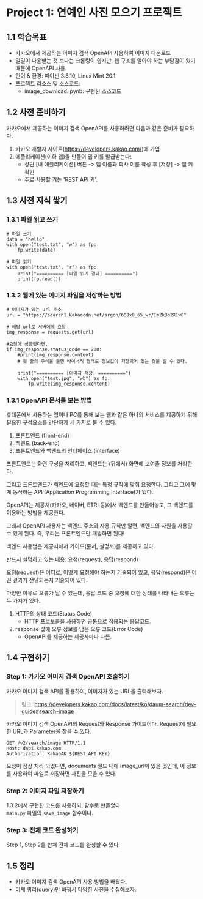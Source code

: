 # Project 1: 연예인 사진 모으기 프로젝트
## 1.1 학습목표
* 카카오에서 제공하는 이미지 검색 OpenAPI 사용하여 이미지 다운로드
* 일일이 다운받는 것 보다는 크롤링이 쉽지만, 웹 구조를 알아야 하는 부담감이 있기 때문에 OpenAPI 사용.
* 언어 & 환경: 파이썬 3.8.10, Linux Mint 20.1
* 프로젝트 리소스 및 소스코드:    
    * image_download.ipynb: 구현된 소스코드

## 1.2 사전 준비하기
카카오에서 제공하는 이미지 검색 OpenAPI를 사용하려면 다음과 같은 준비가 필요하다.    
1. 카카오 개발자 사이트(https://developers.kakao.com/)에 가입
2. 에플리케이션(이하 앱)을 만들어 앱 키를 발급받는다:
    * 상단 [내 애플리케이션] 버튼 -> 앱 이름과 회사 이름 작성 후 [저장] -> 앱 키 확인
    * 주로 사용할 키는 'REST API 키'.

## 1.3 사전 지식 쌓기
### 1.3.1 파일 읽고 쓰기
```
# 파일 쓰기
data = "hello"
with open("test.txt", "w") as fp:
    fp.write(data)

# 파일 읽기
with open("test.txt", "r") as fp:
    print("========== [파일 읽기 결과] ==========")
    print(fp.read())
```

### 1.3.2 웹에 있는 이미지 파일을 저장하는 방법
```
# 이미지가 있는 url 주소
url = "https://search1.kakaocdn.net/argon/600x0_65_wr/ImZk3b2X1w8"

# 해당 url로 서버에게 요청
img_response = requests.get(url)

#요청에 성공했다면,
if img_response.status_code == 200:
    #print(img_response.content)
    # 윗 줄의 주석을 풀면 바이너리 형태로 정보값이 저장되어 있는 것을 알 수 있다.

    print("========== [이미지 저장] ==========")
    with open("test.jpg", "wb") as fp:
        fp.write(img_response.content)
```

### 1.3.1 OpenAPI 문서를 보는 방법
휴대폰에서 사용하는 앱이나 PC를 통해 보는 웹과 같은 하나의 서비스를 제공하기 위해 필요한 구성요소를 간단하게 세 가지로 볼 수 있다.
1. 프론트엔드 (front-end)
2. 백엔드 (back-end)
3. 프론트엔드와 백엔드의 인터페이스 (interface)    

프론트엔드는 화면 구성을 처리하고, 백엔드는 (뒤에서) 화면에 보여줄 정보를 처리한다.   

그리고 프론트엔드가 백엔드에 요청할 때는 특정 규칙에 맞춰 요청한다. 그리고 그에 맞게 동작하는 API (Application Programming Interface)가 있다.     

OpenAPI는 제공처(카카오, 네이버, ETRI 등)에서 백엔드를 만들어놓고, 그 백엔드를 이용하는 방법을 제공한다.    

그래서 OpenAPI 사용자는 백엔드 주소와 사용 규칙만 알면, 백엔드의 자원을 사용할 수 있게 된다. 즉, 우리는 프론트엔드만 개발하면 된다!     

백엔드 사용법은 제공처에서 가이드(문서, 설명서)를 제공하고 있다.    

반드시 설명하고 있는 내용: 요청(request), 응답(respond)    

요청(request)은 어디로, 어떻게 요청해야 하는지 기술되어 있고, 응답(respond)은 어떤 결과가 전달되는지 기술되어 있다.    

다양한 이유로 오류가 날 수 있는데, 응답 코드 중 요청에 대한 상태를 나타내는 오류는 두 가지가 있다.
1. HTTP의 상태 코드(Status Code)
    * HTTP 프로토콜을 사용하면 공통으로 적용되는 응답코드.
2. response 값에 오류 정보를 담은 오류 코드(Error Code)
    * OpenAPI를 제공하는 제공사마다 다름.


## 1.4 구현하기
### Step 1: 카카오 이미지 검색 OpenAPI 호출하기
카카오 이미지 검색 API를 활용하여, 이미지가 있는 URL을 출력해보자.
> 링크: https://developers.kakao.com/docs/latest/ko/daum-search/dev-guide#search-image

카카오 이미지 검색 OpenAPI의 Request와 Response 가이드이다. Request에 필요한 URL과 Parameter을 찾을 수 있다.
```
GET /v2/search/image HTTP/1.1
Host: dapi.kakao.com
Authorization: KakaoAK ${REST_API_KEY}
```
요청이 정상 처리 되었다면, documents 필드 내에 image_url이 있을 것인데, 이 정보를 사용하여 파일로 저장하면 사진을 모을 수 있다.

### Step 2: 이미지 파일 저장하기
1.3.2에서 구현한 코드를 사용하되, 함수로 만들었다.   
```main.py``` 파일의 ```save_image``` 함수이다.

### Step 3: 전체 코드 완성하기
Step 1, Step 2를 합쳐 전체 코드를 완성할 수 있다.

## 1.5 정리
* 카카오 이미지 검색 OpenAPI 사용 방법을 배웠다.
* 이제 쿼리(query)만 바꿔서 다양한 사진을 수집해보자.